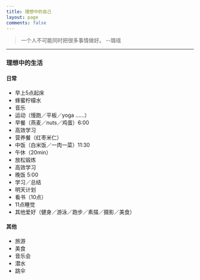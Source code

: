 ```yaml
---
title: 理想中的自己
layout: page
comments: false
---
```


> 一个人不可能同时把很多事情做好。 --璐瑶

---

### <i class="fa fa-flag"></i> 理想中的生活
#### 日常
* 早上5点起床
* 蜂蜜柠檬水
* 音乐
* 运动（慢跑／平板／yoga ……）
* 早餐（燕麦／nuts／鸡蛋）6:00
* 高效学习
* 营养餐（红枣米仁）
* 中饭（白米饭／一肉一菜）11:30
* 午休（20min）
* 放松锻炼
* 高效学习
* 晚饭 5:00
* 学习／总结
* 明天计划
* 看书（10点）
* 11点睡觉
* 其他爱好（健身／游泳／跑步／素描／摄影／美食）

#### 其他
* 旅游
* 美食
* 音乐会
* 潜水
* 跳伞